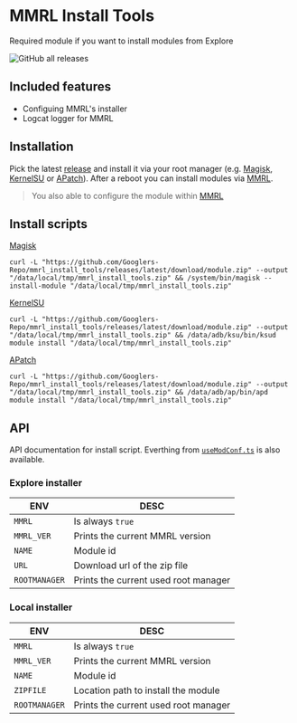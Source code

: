 [MMRL]: https://github.com/DerGoogler/MMRL
[Magisk]: https://github.com/topjohnwu/Magisk
[KernelSU]: https://kernelsu.org
[APatch]: https://github.com/bmax121/APatch

# MMRL Install Tools

Required module if you want to install modules from Explore

<img alt="GitHub all releases" src="https://img.shields.io/github/downloads/Googlers-Repo/mmrl_install_tools/total">

## Included features

- Configuing MMRL's installer
- Logcat logger for MMRL

## Installation

Pick the latest [release](https://github.com/Googlers-Repo/mmrl_install_tools/releases/) and install it via your root manager (e.g. [Magisk][Magisk], [KernelSU][KernelSU] or [APatch][APatch]). After a reboot you can install modules via [MMRL][MMRL].

> You also able to configure the module within [MMRL][MMRL]

## Install scripts

[Magisk][Magisk]

```shell
curl -L "https://github.com/Googlers-Repo/mmrl_install_tools/releases/latest/download/module.zip" --output "/data/local/tmp/mmrl_install_tools.zip" && /system/bin/magisk --install-module "/data/local/tmp/mmrl_install_tools.zip"
```

[KernelSU][KernelSU]

```shell
curl -L "https://github.com/Googlers-Repo/mmrl_install_tools/releases/latest/download/module.zip" --output "/data/local/tmp/mmrl_install_tools.zip" && /data/adb/ksu/bin/ksud module install "/data/local/tmp/mmrl_install_tools.zip"
```

[APatch][APatch]

```shell
curl -L "https://github.com/Googlers-Repo/mmrl_install_tools/releases/latest/download/module.zip" --output "/data/local/tmp/mmrl_install_tools.zip" && /data/adb/ap/bin/apd module install "/data/local/tmp/mmrl_install_tools.zip"
```

## API

API documentation for install script. Everthing from [`useModConf.ts`](https://github.com/DerGoogler/MMRL/blob/master/Website/src/hooks/useModConf.tsx) is also available.


### Explore installer

| ENV           | DESC                                  |
|---------------|---------------------------------------|
| `MMRL`        | Is always `true`                      |
| `MMRL_VER`    | Prints the current MMRL version       |
| `NAME`        | Module id                             |
| `URL`         | Download url of the zip file          |
| `ROOTMANAGER` | Prints the current used root manager  |

### Local installer

| ENV           | DESC                                  |
|---------------|---------------------------------------|
| `MMRL`        | Is always `true`                      |
| `MMRL_VER`    | Prints the current MMRL version       |
| `NAME`        | Module id                             |
| `ZIPFILE`     | Location path to install the module   |
| `ROOTMANAGER` | Prints the current used root manager  |